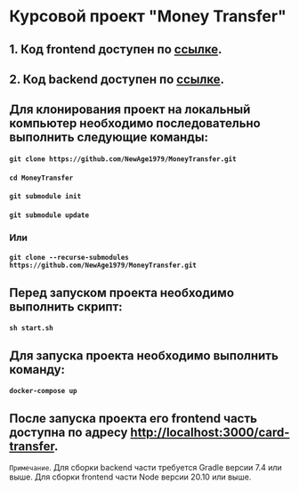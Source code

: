 # Курсовой проект "Money Transfer"

## 1. Код frontend доступен по [ссылке](https://github.com/NewAge1979/MoneyTransfer-Frontend/tree/38e3cca6d952e7b5f2e03a0ef2af409b760a99d5).
## 2. Код backend доступен по [ссылке](https://github.com/NewAge1979/MoneyTransfer-Backend/tree/8d4d17645173c23c1939b3199dcdba0ddb553b31).

## Для клонирования проект на локальный компьютер необходимо последовательно выполнить следующие команды:
#### `git clone https://github.com/NewAge1979/MoneyTransfer.git`
#### `cd MoneyTransfer`
#### `git submodule init`
#### `git submodule update`
### Или
#### `git clone --recurse-submodules https://github.com/NewAge1979/MoneyTransfer.git`

## Перед запуском проекта необходимо выполнить скрипт:

#### `sh start.sh`

## Для запуска проекта необходимо выполнить команду:
#### `docker-compose up`

## После запуска проекта его frontend часть доступна по адресу [http://localhost:3000/card-transfer](http://localhost:3000/card-transfer).

`Примечание`. Для сборки backend части требуется Gradle версии 7.4 или выше. Для сборки frontend части Node версии 20.10 или выше.